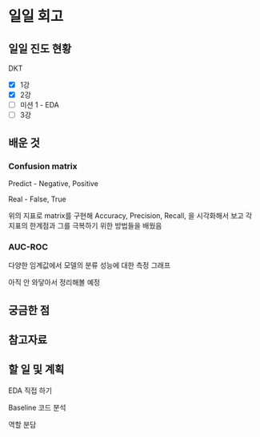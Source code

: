 # 일일 회고

## 일일 진도 현황

DKT
- [x] 1강
- [x] 2강
- [ ] 미션 1 - EDA
- [ ] 3강

## 배운 것

### Confusion matrix

Predict - Negative, Positive

Real - False, True

위의 지표로 matrix를 구현해 Accuracy, Precision, Recall, 을 시각화해서 보고 각 지표의 한계점과 그를 극복하기 위한 방법들을 배웠음

### AUC-ROC

다양한 임계값에서 모델의 분류 성능에 대한 측정 그래프

아직 안 와닿아서 정리해볼 예정

## 궁금한 점

## 참고자료

## 할 일 및 계획

EDA 직접 하기

Baseline 코드 분석

역할 분담
